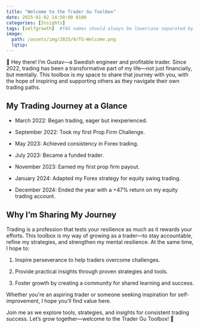 ```yaml
---
title: "Welcome to the Trader Gu Toolbox"
date: 2025-01-02 14:50:00 0100
categories: [Insights]
tags: [selfgrowth]  #TAG names should always be lowercase separated by comma
image: 
  path: /assets/img/2025/0/TG-Welcome.png
  lqtip: 
---
```


👋 Hey there! I’m Gustav—a Swedish engineer and profitable trader. Since 2022, trading has been a transformative part of my life—not just financially, but mentally. This toolbox is my space to share that journey with you, with the hope of inspiring and supporting others as they navigate their own trading paths.

##  My Trading Journey at a Glance

* March 2022: Began trading, eager but inexperienced.

* September 2022: Took my first Prop Firm Challenge.

* May 2023: Achieved consistency in Forex trading.

* July 2023: Became a funded trader.

* November 2023: Earned my first prop firm payout.

* January 2024: Adapted my Forex strategy for equity swing trading.

* December 2024: Ended the year with a +47% return on my equity trading account.

## Why I’m Sharing My Journey

Trading is a profession that tests your resilience as much as it rewards your efforts. This toolbox is my way of growing as a trader—to stay accountable, refine my strategies, and strengthen my mental resilience. At the same time, I hope to:

1. Inspire perseverance to help traders overcome challenges.

2. Provide practical insights through proven strategies and tools.

3. Foster growth by creating a community for shared learning and success.

Whether you're an aspiring trader or someone seeking inspiration for self-improvement, I hope you’ll find value here.

Join me as we explore tools, strategies, and insights for consistent trading success. Let’s grow together—welcome to the Trader Gu Toolbox! 🚀

